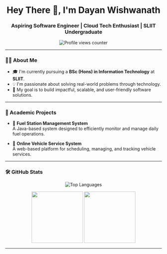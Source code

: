 <!-- 
<div align="center">
  <img src = "https://media0.giphy.com/media/v1.Y2lkPTc5MGI3NjExdHcweWRwY3UwcXZ3cXFld2dlZGR4ZWQyemlobTkxYW42aWw1d293aCZlcD12MV9pbnRlcm5hbF9naWZfYnlfaWQmY3Q9Zw/4EOEUlZPrrfmGQ9n6w/giphy.gif" width = 14%>
</div> -->

<h1 align="center">Hey There 👋, I'm Dayan Wishwanath</h1>
<h3 align="center">Aspiring Software Engineer | Cloud Tech Enthusiast | SLIIT Undergraduate</h3>

<p align="center">
  <img src="https://komarev.com/ghpvc/?username=dayanwishwanath&label=Profile%20Views&color=0e75b6&style=flat" alt="Profile views counter" />
</p>

---

### 👨‍💻 About Me

- 🎓 I'm currently pursuing a **BSc (Hons) in Information Technology** at **SLIIT**. 
- 💡 I'm passionate about solving real-world problems through technology.  
- 🚀 My goal is to build impactful, scalable, and user-friendly software solutions.

---

### 📘 Academic Projects

- 🔧 **Fuel Station Management System**  
  A Java-based system designed to efficiently monitor and manage daily fuel operations.
  
- 🚗 **Online Vehicle Service System**  
  A web-based platform for scheduling, managing, and tracking vehicle services.

---

### 🛠️ GitHub Stats

<p align="center">
  <img src="https://github-readme-stats.vercel.app/api/top-langs?username=dayanwishwanathr&show_icons=true&locale=en&layout=compact&theme=github_dark" alt="Top Languages" />
</p>

<p align="center">
  <img src="https://github-readme-stats.vercel.app/api?username=dayanwishwanathr&show_icons=true&locale=en&theme=github_dark" height="165" />
  <img src="https://github-readme-streak-stats.herokuapp.com/?user=dayanwishwanathr&theme=github-dark-blue" height="165" />
</p>

---
